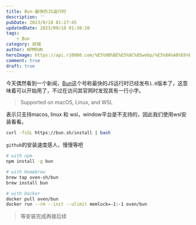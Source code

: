 ```yaml
---
title: Bun-最快的JS运行时
description: ''
pubDate: 2023/9/18 01:27:45
updatedDate: 2023/09/18 01:38:10
tags:
    - Bun
category: 前端
author: NPMRUN
heroImage: https://api.r10086.com/%E5%9B%BE%E5%8C%85webp/%E5%8A%A8%E6%BC%AB%E7%BB%BC%E5%90%882/69482201_p0.webp
comment: true
draft: true
---
```


今天偶然看到一个新闻，[Bun](https://bun.sh/)这个号称最快的JS运行时已经发布`1.0`版本了，这意味着可以开始用了，不过在访问其官网时发现其有一行小字。

> Supported on macOS, Linux, and WSL

表示只支持macos, linux 和 wsl，window平台是不支持的，因此我们使用wsl安装看看。

<!-- tabs 安装 -->
<!-- tab 安装命令(推荐) -->
```bash
curl -fsSL https://bun.sh/install | bash
```
`github`的安装速度感人，慢慢等吧
<!-- endtab 安装命令(推荐) -->
<!-- tab 其他安装命令 -->
```bash
# with npm
npm install -g bun

# with Homebrew
brew tap oven-sh/bun
brew install bun

# with Docker
docker pull oven/bun
docker run --rm --init --ulimit memlock=-1:-1 oven/bun
```
<!-- endtab 其他安装命令 -->
<!-- endtabs 安装 -->

> 等安装完成再接后续
